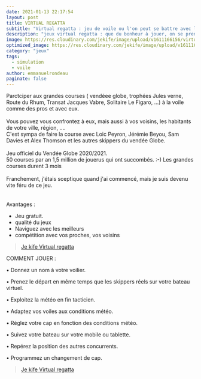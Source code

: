 ```yaml
---
date: 2021-01-13 22:17:54
layout: post
title: VIRTUAL REGATTA
subtitle: "Virtual regatta : jeu de voile ou l'on peut se battre avec les meilleurs navigateurs"
description: "jeux virtual regatta : que du bonheur à jouer, on se prendrait pour un skipper"
image: https://res.cloudinary.com/jekife/image/upload/v1611166156/virtualregatta_s7xbyg.jpg
optimized_image: https://res.cloudinary.com/jekife/image/upload/v1611166156/virtualregatta_s7xbyg.jpg
category: "jeux"
tags:
  - simulation
  - voile  
author: emmanuelrondeau
paginate: false
---
```


Parctciper aux grandes courses ( vendéee globe, trophées Jules verne, Route du Rhum, Transat Jacques Vabre, Solitaire Le Figaro, ...) à la voile comme des pros et avec eux.\
\
Vous pouvez vous confrontez à eux, mais aussi à vos voisins, les habitants de votre ville, région, .... \
C'est sympa de faire la course avec Loic Peyron, Jérémie Beyou, Sam Davies et Alex Thomson et les autres skippers du vendée Globe.\
\
Jeu officiel du Vendée Globe 2020/2021.
\
50 courses par an
1,5 million de jouerus qui ont succombés. :-)
Les grandes courses durent 3 mois\
\
Franchement, j'étais sceptique quand j'ai commencé, mais je suis devenu vite féru de ce jeu.
\
\
\
Avantages :
* Jeu gratuit.
* qualité du jeux
* Naviguez avec les meilleurs
* compétition avec vos proches, vos voisins

> [Je kife Virtual regatta](https://www.virtualregatta.com/fr/)



COMMENT JOUER :

• Donnez un nom à votre voilier.

• Prenez le départ en même temps que les skippers réels sur votre bateau virtuel.

• Exploitez la météo en fin tacticien.

• Adaptez vos voiles aux conditions météo.

• Réglez votre cap en fonction des conditions météo.

• Suivez votre bateau sur votre mobile ou tablette.

• Repérez la position des autres concurrents.

• Programmez un changement de cap.


> [Je kife Virtual regatta](https://www.virtualregatta.com/fr/)

